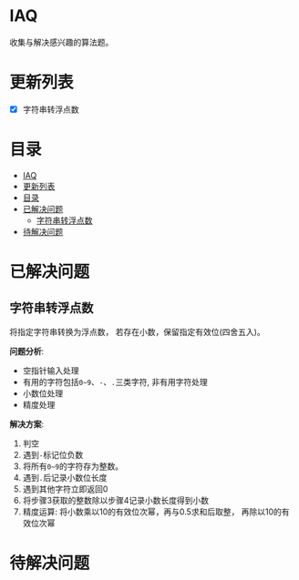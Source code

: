 # IAQ
收集与解决感兴趣的算法题。

# 更新列表
- [x] 字符串转浮点数

# 目录
- [IAQ](#iaq)
- [更新列表](#更新列表)
- [目录](#目录)
- [已解决问题](#已解决问题)
  - [字符串转浮点数](#字符串转浮点数)
- [待解决问题](#待解决问题)

# 已解决问题
## 字符串转浮点数
将指定字符串转换为浮点数， 若存在小数，保留指定有效位(四舍五入)。

**问题分析**:
- 空指针输入处理
- 有用的字符包括`0~9`、`-`、`.`三类字符, 非有用字符处理
- 小数位处理
- 精度处理

**解决方案**:
1. 判空
2. 遇到`-`标记位负数
3. 将所有`0~9`的字符存为整数。
4. 遇到`.`后记录小数位长度
5. 遇到其他字符立即返回0
6. 将步骤3获取的整数除以步骤4记录小数长度得到小数
7. 精度运算: 将小数乘以10的有效位次幂，再与0.5求和后取整， 再除以10的有效位次幂

# 待解决问题